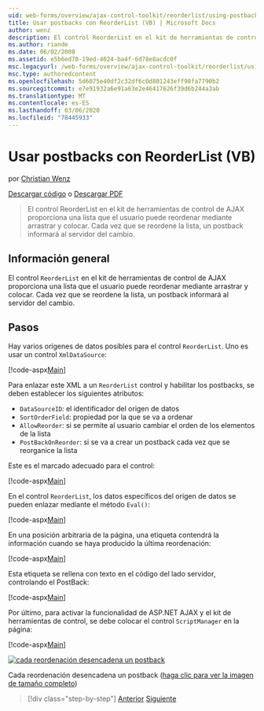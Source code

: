 ```yaml
---
uid: web-forms/overview/ajax-control-toolkit/reorderlist/using-postbacks-with-reorderlist-vb
title: Usar postbacks con ReorderList (VB) | Microsoft Docs
author: wenz
description: El control ReorderList en el kit de herramientas de control de AJAX proporciona una lista que el usuario puede reordenar mediante arrastrar y colocar. Cada vez que se reordena la lista, se muestra un pedido...
ms.author: riande
ms.date: 06/02/2008
ms.assetid: e5b6ed70-19ed-4024-ba4f-6d78e8acdc0f
msc.legacyurl: /web-forms/overview/ajax-control-toolkit/reorderlist/using-postbacks-with-reorderlist-vb
msc.type: authoredcontent
ms.openlocfilehash: 5d6075e40df2c32df6c0d801243eff98fa7790b2
ms.sourcegitcommit: e7e91932a6e91a63e2e46417626f39d6b244a3ab
ms.translationtype: MT
ms.contentlocale: es-ES
ms.lasthandoff: 03/06/2020
ms.locfileid: "78445933"
---
```

# <a name="using-postbacks-with-reorderlist-vb"></a>Usar postbacks con ReorderList (VB)

por [Christian Wenz](https://github.com/wenz)

[Descargar código](https://download.microsoft.com/download/9/3/f/93f8daea-bebd-4821-833b-95205389c7d0/ReorderList4.vb.zip) o [Descargar PDF](https://download.microsoft.com/download/2/d/c/2dc10e34-6983-41d4-9c08-f78f5387d32b/reorderlist4VB.pdf)

> El control ReorderList en el kit de herramientas de control de AJAX proporciona una lista que el usuario puede reordenar mediante arrastrar y colocar. Cada vez que se reordene la lista, un postback informará al servidor del cambio.

## <a name="overview"></a>Información general

El control `ReorderList` en el kit de herramientas de control de AJAX proporciona una lista que el usuario puede reordenar mediante arrastrar y colocar. Cada vez que se reordene la lista, un postback informará al servidor del cambio.

## <a name="steps"></a>Pasos

Hay varios orígenes de datos posibles para el control `ReorderList`. Uno es usar un control `XmlDataSource`:

[!code-aspx[Main](using-postbacks-with-reorderlist-vb/samples/sample1.aspx)]

Para enlazar este XML a un `ReorderList` control y habilitar los postbacks, se deben establecer los siguientes atributos:

- `DataSourceID`: el identificador del origen de datos
- `SortOrderField`: propiedad por la que se va a ordenar
- `AllowReorder`: si se permite al usuario cambiar el orden de los elementos de la lista
- `PostBackOnReorder`: si se va a crear un postback cada vez que se reorganice la lista

Este es el marcado adecuado para el control:

[!code-aspx[Main](using-postbacks-with-reorderlist-vb/samples/sample2.aspx)]

En el control `ReorderList`, los datos específicos del origen de datos se pueden enlazar mediante el método `Eval()`:

[!code-aspx[Main](using-postbacks-with-reorderlist-vb/samples/sample3.aspx)]

En una posición arbitraria de la página, una etiqueta contendrá la información cuando se haya producido la última reordenación:

[!code-aspx[Main](using-postbacks-with-reorderlist-vb/samples/sample4.aspx)]

Esta etiqueta se rellena con texto en el código del lado servidor, controlando el PostBack:

[!code-aspx[Main](using-postbacks-with-reorderlist-vb/samples/sample5.aspx)]

Por último, para activar la funcionalidad de ASP.NET AJAX y el kit de herramientas de control, se debe colocar el control `ScriptManager` en la página:

[!code-aspx[Main](using-postbacks-with-reorderlist-vb/samples/sample6.aspx)]

[![cada reordenación desencadena un postback](using-postbacks-with-reorderlist-vb/_static/image2.png)](using-postbacks-with-reorderlist-vb/_static/image1.png)

Cada reordenación desencadena un postback ([haga clic para ver la imagen de tamaño completo](using-postbacks-with-reorderlist-vb/_static/image3.png))

> [!div class="step-by-step"]
> [Anterior](drag-and-drop-via-reorderlist-cs.md)
> [Siguiente](drag-and-drop-via-reorderlist-vb.md)
